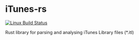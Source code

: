 # iTunes-rs

[![Linux Build Status](https://travis-ci.org/MattRyder/itunes-rs.svg?branch=master)](https://travis-ci.org/MattRyder/itunes-rs)

Rust library for parsing and analysing iTunes Library files (*.itl)

[//]: # (## Usage)
[//]: # (Add this to your `Cargo.toml`:)
[//]: # (```toml)
[//]: # ([dependencies])
[//]: # (itunes = "0.1.0")
[//]: # (```)
[//]: # (and this to your crate root:)
[//]: # (```rust)
[//]: # (extern crate rustc_serialize;)
[//]: # (```)

